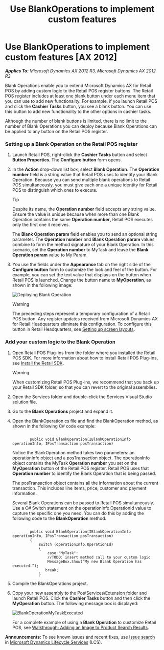 ﻿---
title: Use BlankOperations to implement custom features
TOCTitle: Use BlankOperations to implement custom features
ms:assetid: 1ba88c7c-ba82-4d38-9b96-91f04bc06a83
ms:mtpsurl: https://technet.microsoft.com/en-us/library/JJ937970(v=AX.60)
ms:contentKeyID: 50950758
ms.date: 05/18/2015
mtps_version: v=AX.60
---

# Use BlankOperations to implement custom features [AX 2012]


_**Applies To:** Microsoft Dynamics AX 2012 R3, Microsoft Dynamics AX 2012 R2_

Blank Operations enable you to extend Microsoft Dynamics AX for Retail POS by adding custom logic to the Retail POS register buttons. The Retail POS register includes at least one blank button under each menu item that you can use to add new functionality. For example, if you launch Retail POS and click the **Cashier Tasks** button, you see a blank button. You can use this button to add new functionality to the other options in cashier tasks.

Although the number of blank buttons is limited, there is no limit to the number of Blank Operations you can deploy because Blank Operations can be applied to any button on the Retail POS register.

### Setting up a Blank Operation on the Retail POS register

1.  Launch Retail POS, right-click the **Cashier Tasks** button and select **Button Properties**. The **Configure button** form opens.

2.  In the **Action** drop-down list box, select **Blank Operation**. The **Operation number** field is a string value that Retail POS uses to identify your Blank Operation. Because you can send multiple blank operations to Retail POS simultaneously, you must give each one a unique identity for Retail POS to distinguish which ones to execute.
    

    > [!TIP]
    > <P>Despite its name, the <STRONG>Operation number</STRONG> field accepts any string value. Ensure the value is unique because when more than one Blank Operation contains the same <STRONG>Operation number</STRONG>, Retail POS executes only the first one it receives.</P>

    
    The **Blank Operation param** field enables you to send an optional string parameter. The **Operation number** and **Blank Operation param** values combine to form the method signature of your Blank Operation. In this scenario, set the **Operation number** to MyTask and leave the **Blank Operation param** value to My Param.

3.  You use the fields under the **Appearance** tab on the right side of the **Configure button** form to customize the look and feel of the button. For example, you can set the text value that displays on the button when Retail POS is launched. Change the button name to **MyOperation**, as shown in the following image:
    
    ![Deploying Blank Operation](images/JJ937970.DeployingBlankOperation(en-us,AX.60).png "Deploying Blank Operation")
    

    > [!WARNING]
    > <P>The preceding steps represent a temporary configuration of a Retail POS button. Any register updates received from Microsoft Dynamics AX for Retail Headquarters eliminate this configuration. To configure this button in Retail Headquarters, see <A href="setting-up-screen-layouts.md">Setting up screen layouts</A>.</P>



### Add your custom logic to the Blank Operation

1.  Open Retail POS Plug-ins from the folder where you installed the Retail POS SDK. For more information about how to install Retail POS Plug-ins, see [Install the Retail SDK](install-retail-sdk-retail-pos-plug-ins.md).
    

    > [!WARNING]
    > <P>When customizing Retail POS Plug-ins, we recommend that you back up your Retail SDK folder, so that you can revert to the original assemblies.</P>



2.  Open the Services folder and double-click the Services Visual Studio solution file.

3.  Go to the **Blank Operations** project and expand it.

4.  Open the BlankOperation.cs file and find the BlankOperation method, as shown in the following C\# code example:
    
    ``` 
    
            public void BlankOperation(IBlankOperationInfo operationInfo, IPosTransaction posTransaction)
    ```
    
    Notice the BlankOperation method takes two parameters: an operationInfo object and a posTransaction object. The operationInfo object contains the MyTask **Operation number** you set on the **MyOperation** button of the Retail POS register. Retail POS uses that **Operation number** to identify the Blank Operation that is being passed.
    
    The posTransaction object contains all the information about the current transaction. This includes line items, price, customer and payment information.
    
    Several Blank Operations can be passed to Retail POS simultaneously. Use a C\# Switch statement on the operationInfo.OperationId value to capture the specific one you need. You can do this by adding the following code to the **BlankOperation** method.
    
    ``` 
    
            public void BlankOperation(IBlankOperationInfo operationInfo, IPosTransaction posTransaction)
            {
                switch (operationInfo.OperationId)
                {
                    case "MyTask":
                    //TODO: insert method call to your custom logic
                    MessageBox.Show(“My new Blank Operation has executed.”);
                   break;
                }
    ```

5.  Compile the BlankOperations project.

6.  Copy your new assembly to the Pos\\Services\\Extension folder and launch Retail POS. Click the **Cashier Tasks** button and then click the **MyOperation** button. The following message box is displayed:
    
    ![BlankOperationMyTaskExecuted](images/JJ937970.BlankOperationMyTaskExecuted(en-us,AX.60).png "BlankOperationMyTaskExecuted")
    
    For a complete example of using a **Blank Operation** to customize Retail POS, see [Walkthrough: Adding an Image to Product Search Results](walkthrough-adding-an-image-to-product-search-results.md).

  
**Announcements:** To see known issues and recent fixes, use [Issue search](http://go.microsoft.com/fwlink/?linkid=389258) in [Microsoft Dynamics Lifecycle Services](http://go.microsoft.com/fwlink/?linkid=306505) (LCS).

